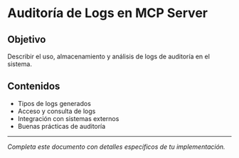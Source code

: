 # Auditoría de Logs en MCP Server

## Objetivo
Describir el uso, almacenamiento y análisis de logs de auditoría en el sistema.

## Contenidos
- Tipos de logs generados
- Acceso y consulta de logs
- Integración con sistemas externos
- Buenas prácticas de auditoría

---
*Completa este documento con detalles específicos de tu implementación.*
